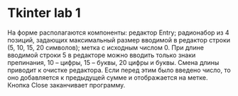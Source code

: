 # Tkinter lab 1
На форме располагаются компоненты: редактор Entry; радионабор из 4 позиций, задающих максимальный размер вводимой в редактор строки (5, 10, 15, 20 символов); метка с исходным числом 0. При длине вводимой строки 5 в редакторе можно вводить только знаки препинания, 10 – цифры, 15 – буквы, 20 цифры и буквы. Смена длины приводит к очистке редактора. Если перед этим было введено число, то оно добавляется к предыдущей сумме и отображается на метке. Кнопка Close заканчивает программу.
